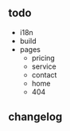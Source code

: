 ## todo
- i18n
- build
- pages
    - pricing
    - service
    - contact
    - home
    - 404
## changelog